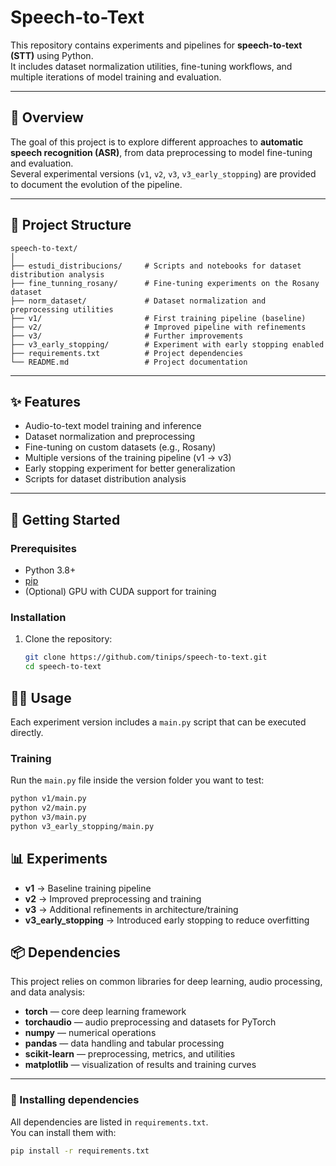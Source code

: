 # Speech-to-Text

This repository contains experiments and pipelines for **speech-to-text (STT)** using Python.  
It includes dataset normalization utilities, fine-tuning workflows, and multiple iterations of model training and evaluation.

---

## 📖 Overview

The goal of this project is to explore different approaches to **automatic speech recognition (ASR)**, from data preprocessing to model fine-tuning and evaluation.  
Several experimental versions (`v1`, `v2`, `v3`, `v3_early_stopping`) are provided to document the evolution of the pipeline.

---

## 📂 Project Structure

```text
speech-to-text/
│
├── estudi_distribucions/     # Scripts and notebooks for dataset distribution analysis
├── fine_tunning_rosany/      # Fine-tuning experiments on the Rosany dataset
├── norm_dataset/             # Dataset normalization and preprocessing utilities
├── v1/                       # First training pipeline (baseline)
├── v2/                       # Improved pipeline with refinements
├── v3/                       # Further improvements
├── v3_early_stopping/        # Experiment with early stopping enabled
├── requirements.txt          # Project dependencies
└── README.md                 # Project documentation
```
---
## ✨ Features

- Audio-to-text model training and inference  
- Dataset normalization and preprocessing  
- Fine-tuning on custom datasets (e.g., Rosany)  
- Multiple versions of the training pipeline (v1 → v3)  
- Early stopping experiment for better generalization  
- Scripts for dataset distribution analysis  

---
## 🚀 Getting Started

### Prerequisites
- Python 3.8+  
- [pip](https://pip.pypa.io/en/stable/)  
- (Optional) GPU with CUDA support for training  

### Installation
1. Clone the repository:
   ```bash
   git clone https://github.com/tinips/speech-to-text.git
   cd speech-to-text
   
## 🧑‍💻 Usage

Each experiment version includes a `main.py` script that can be executed directly.

### Training
Run the `main.py` file inside the version folder you want to test:
```bash
python v1/main.py
python v2/main.py
python v3/main.py
python v3_early_stopping/main.py
```


## 📊 Experiments

- **v1** → Baseline training pipeline  
- **v2** → Improved preprocessing and training  
- **v3** → Additional refinements in architecture/training  
- **v3_early_stopping** → Introduced early stopping to reduce overfitting  


## 📦 Dependencies

This project relies on common libraries for deep learning, audio processing, and data analysis:

- **torch** — core deep learning framework  
- **torchaudio** — audio preprocessing and datasets for PyTorch  
- **numpy** — numerical operations  
- **pandas** — data handling and tabular processing  
- **scikit-learn** — preprocessing, metrics, and utilities  
- **matplotlib** — visualization of results and training curves  

---

### 📄 Installing dependencies

All dependencies are listed in `requirements.txt`.  
You can install them with:

```bash
pip install -r requirements.txt

